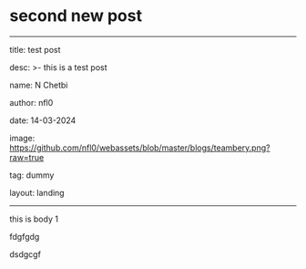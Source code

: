 # second new post

***

title: test post

desc: >- this is a test post

name: N Chetbi

author: nfl0

date: 14-03-2024

image: https://github.com/nfl0/webassets/blob/master/blogs/teambery.png?raw=true

tag: dummy

layout: landing

***

this is body 1

fdgfgdg

dsdgcgf





